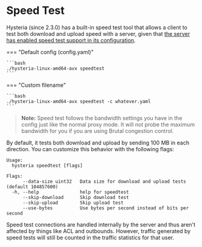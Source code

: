# Speed Test

Hysteria (since 2.3.0) has a built-in speed test tool that allows a client to test both download and upload speed with a server, given that [the server has enabled speed test support in its configuration](Full-Server-Config.md#speed-test).

=== "Default config (config.yaml)"

    ```bash
    ./hysteria-linux-amd64-avx speedtest
    ```

=== "Custom filename"

    ```bash
    ./hysteria-linux-amd64-avx speedtest -c whatever.yaml
    ```

> **Note:** Speed test follows the bandwidth settings you have in the config just like the normal proxy mode. It will not probe the maximum bandwidth for you if you are using Brutal congestion control.

By default, it tests both download and upload by sending 100 MB in each direction. You can customize this behavior with the following flags:

```
Usage:
  hysteria speedtest [flags]

Flags:
      --data-size uint32   Data size for download and upload tests (default 104857600)
  -h, --help               help for speedtest
      --skip-download      Skip download test
      --skip-upload        Skip upload test
      --use-bytes          Use bytes per second instead of bits per second
```

Speed test connections are handled internally by the server and thus aren't affected by things like ACL and outbounds. However, traffic generated by speed tests will still be counted in the traffic statistics for that user.

